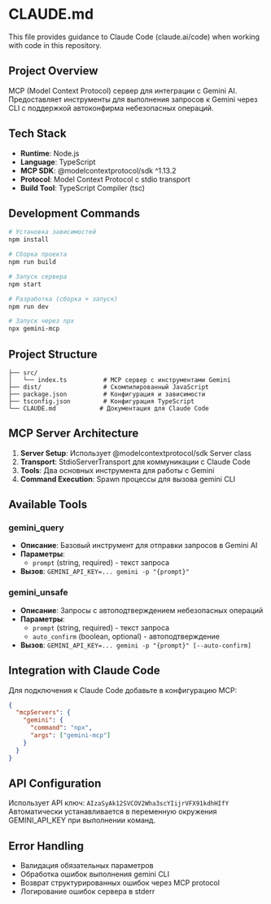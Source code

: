 # CLAUDE.md

This file provides guidance to Claude Code (claude.ai/code) when working with code in this repository.

## Project Overview

MCP (Model Context Protocol) сервер для интеграции с Gemini AI. Предоставляет инструменты для выполнения запросов к Gemini через CLI с поддержкой автоконфирма небезопасных операций.

## Tech Stack

- **Runtime**: Node.js
- **Language**: TypeScript
- **MCP SDK**: @modelcontextprotocol/sdk ^1.13.2
- **Protocol**: Model Context Protocol с stdio transport
- **Build Tool**: TypeScript Compiler (tsc)

## Development Commands

```bash
# Установка зависимостей
npm install

# Сборка проекта
npm run build

# Запуск сервера
npm start

# Разработка (сборка + запуск)
npm run dev

# Запуск через npx
npx gemini-mcp
```

## Project Structure

```
├── src/
│   └── index.ts          # MCP сервер с инструментами Gemini
├── dist/                 # Скомпилированный JavaScript
├── package.json          # Конфигурация и зависимости
├── tsconfig.json         # Конфигурация TypeScript
└── CLAUDE.md            # Документация для Claude Code
```

## MCP Server Architecture

1. **Server Setup**: Использует @modelcontextprotocol/sdk Server class
2. **Transport**: StdioServerTransport для коммуникации с Claude Code
3. **Tools**: Два основных инструмента для работы с Gemini
4. **Command Execution**: Spawn процессы для вызова gemini CLI

## Available Tools

### gemini_query
- **Описание**: Базовый инструмент для отправки запросов в Gemini AI
- **Параметры**: 
  - `prompt` (string, required) - текст запроса
- **Вызов**: `GEMINI_API_KEY=... gemini -p "{prompt}"`

### gemini_unsafe  
- **Описание**: Запросы с автоподтверждением небезопасных операций
- **Параметры**:
  - `prompt` (string, required) - текст запроса
  - `auto_confirm` (boolean, optional) - автоподтверждение
- **Вызов**: `GEMINI_API_KEY=... gemini -p "{prompt}" [--auto-confirm]`

## Integration with Claude Code

Для подключения к Claude Code добавьте в конфигурацию MCP:

```json
{
  "mcpServers": {
    "gemini": {
      "command": "npx",
      "args": ["gemini-mcp"]
    }
  }
}
```

## API Configuration

Использует API ключ: `AIzaSyAk12SVCOV2Wha3scYIijrVFX91kdhHIfY`
Автоматически устанавливается в переменную окружения GEMINI_API_KEY при выполнении команд.

## Error Handling

- Валидация обязательных параметров
- Обработка ошибок выполнения gemini CLI
- Возврат структурированных ошибок через MCP protocol
- Логирование ошибок сервера в stderr
